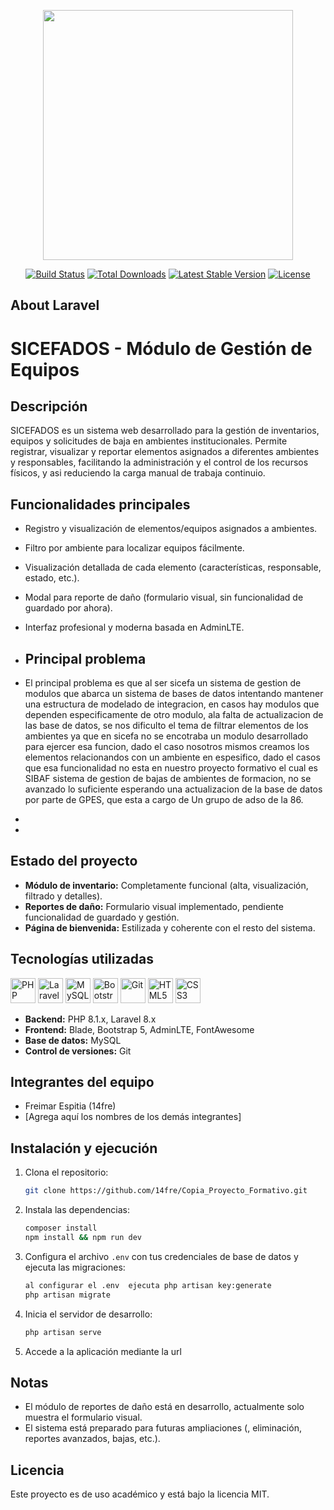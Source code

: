 <p align="center"><a href="https://laravel.com" target="_blank"><img src="https://raw.githubusercontent.com/laravel/art/master/logo-lockup/5%20SVG/2%20CMYK/1%20Full%20Color/laravel-logolockup-cmyk-red.svg" width="400"></a></p>

<p align="center">
<a href="https://travis-ci.org/laravel/framework"><img src="https://travis-ci.org/laravel/framework.svg" alt="Build Status"></a>
<a href="https://packagist.org/packages/laravel/framework"><img src="https://img.shields.io/packagist/dt/laravel/framework" alt="Total Downloads"></a>
<a href="https://packagist.org/packages/laravel/framework"><img src="https://img.shields.io/packagist/v/laravel/framework" alt="Latest Stable Version"></a>
<a href="https://packagist.org/packages/laravel/framework"><img src="https://img.shields.io/packagist/l/laravel/framework" alt="License"></a>
</p>

## About Laravel

# SICEFADOS - Módulo de Gestión de Equipos

## Descripción
SICEFADOS es un sistema web desarrollado para la gestión de inventarios, equipos y solicitudes de baja en ambientes institucionales. Permite registrar, visualizar y reportar elementos asignados a diferentes ambientes y responsables, facilitando la administración y el control de los recursos físicos, y asi reduciendo la carga manual de trabaja  continuio.

## Funcionalidades principales
- Registro y visualización de elementos/equipos asignados a ambientes.
- Filtro por ambiente para localizar equipos fácilmente.
- Visualización detallada de cada elemento (características, responsable, estado, etc.).
- Modal para reporte de daño (formulario visual, sin funcionalidad de guardado por ahora).
- Interfaz profesional y moderna basada en AdminLTE.

- ## Principal problema
- El principal problema es que al  ser sicefa un sistema de gestion de modulos que abarca un sistema de bases de datos  intentando mantener una estructura de modelado de integracion,  en casos hay  modulos que dependen especificamente de otro modulo, ala falta de actualizacion de las base de datos, se  nos dificulto el tema de  filtrar elementos de los ambientes ya que en sicefa no se encotraba un modulo desarrollado para ejercer esa funcion, dado el caso nosotros mismos   creamos los elementos relacionandos con un ambiente en espesifico, dado el casos  que esa funcionalidad  no esta en nuestro proyecto formativo el cual  es SIBAF sistema de gestion  de bajas  de ambientes de formacion, no se avanzado lo suficiente esperando una actualizacion  de la base de datos por parte de GPES, que esta a cargo de Un grupo de adso de la 86.
- 
- 

## Estado del proyecto
- **Módulo de inventario:** Completamente funcional (alta, visualización, filtrado y detalles).
- **Reportes de daño:** Formulario visual implementado, pendiente funcionalidad de guardado y gestión.
- **Página de bienvenida:** Estilizada y coherente con el resto del sistema.

## Tecnologías utilizadas

<p>
  <img src="https://cdn.jsdelivr.net/gh/devicons/devicon/icons/php/php-original.svg" alt="PHP" width="40" height="40"/>
  <img src="https://cdn.jsdelivr.net/gh/devicons/devicon/icons/laravel/laravel-plain.svg" alt="Laravel" width="40" height="40"/>
  <img src="https://cdn.jsdelivr.net/gh/devicons/devicon/icons/mysql/mysql-original.svg" alt="MySQL" width="40" height="40"/>
  <img src="https://cdn.jsdelivr.net/gh/devicons/devicon/icons/bootstrap/bootstrap-original.svg" alt="Bootstrap" width="40" height="40"/>
  <img src="https://cdn.jsdelivr.net/gh/devicons/devicon/icons/git/git-original.svg" alt="Git" width="40" height="40"/>
  <img src="https://cdn.jsdelivr.net/gh/devicons/devicon/icons/html5/html5-original.svg" alt="HTML5" width="40" height="40"/>
  <img src="https://cdn.jsdelivr.net/gh/devicons/devicon/icons/css3/css3-original.svg" alt="CSS3" width="40" height="40"/>
</p>

- **Backend:** PHP 8.1.x, Laravel 8.x  
- **Frontend:** Blade, Bootstrap 5, AdminLTE, FontAwesome  
- **Base de datos:** MySQL  
- **Control de versiones:** Git  

## Integrantes del equipo
- Freimar Espitia (14fre)
- [Agrega aquí los nombres de los demás integrantes]

## Instalación y ejecución
1. Clona el repositorio:
   ```bash
   git clone https://github.com/14fre/Copia_Proyecto_Formativo.git
   ```
2. Instala las dependencias:
   ```bash
   composer install
   npm install && npm run dev 
   ```
3. Configura el archivo `.env` con tus credenciales de base de datos y ejecuta las migraciones:
   ```bash
   al configurar el .env  ejecuta php artisan key:generate
   php artisan migrate
   ```
4. Inicia el servidor de desarrollo:
   ```bash
   php artisan serve
   ```
5. Accede a la aplicación mediante la url

## Notas
- El módulo de reportes de daño está en desarrollo, actualmente solo muestra el formulario visual.
- El sistema está preparado para futuras ampliaciones (, eliminación, reportes  avanzados, bajas, etc.).

## Licencia
Este proyecto es de uso académico y está bajo la licencia MIT.
